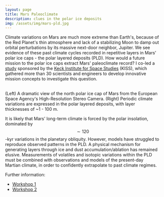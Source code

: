 ```yaml
---
layout: page
title: Mars Paleoclimate
description: clues in the polar ice deposits
img: /assets/img/mars-pld.jpg
---
```


Climate variations on Mars are much more extreme than Earth's, because of the Red Planet's thin atmosphere and lack of a stabilizing Moon to damp out orbital perturbations by its massive next-door neighbor, Jupiter. We see evidence of these past climate cycles recorded in repetitive layers in Mars' polar ice caps - the polar layered deposits (PLD). How would a future mission to the polar ice caps extract Mars' paleoclimate record? I co-led a <a href="http://kiss.caltech.edu/workshops/polar/polar.html" target="\_blank">study</a> sponsored by the <a href="https://kiss.caltech.edu">Keck Institute for Space Studies</a> (KISS), which gathered more than 30 scientists and engineers to develop innovative mission concepts to investigate this question.

<div class="img_row">
    <img class="col two" src="{{ site.baseurl }}/assets/img/mars_hrsc_npole.jpg" alt="" title="Mars polar ice cap"/>
    <img class="col one" src="{{ site.baseurl }}/assets/img/mars_pld1.jpg" alt="" title="Mars PLD"/>
</div>
<div class="col three caption">
    (Left) A dramatic view of the north polar ice cap of Mars from the European Space Agency's High-Resolution Stereo Camera.
    (Right) Periodic climate variations are expressed in the polar layered deposits, with layer thicknesses of ~1 - 100 m.
</div>

It is likely that Mars' long-term climate is forced by the polar insolation, dominated by $$ \sim 120 $$-kyr variations in the planetary obliquity. However, models have struggled to reproduce observed patterns in the PLD. A physical mechanism for generating layers through ice and dust accumulation/ablation has remained elusive. Measurements of volatiles and isotopic variations within the PLD must be combined with observations and models of the present-day Martian climate, in order to confidently extrapolate to past climate regimes.

Further information:
<div class="publications">
<ul>
<li><a href="http://kiss.caltech.edu/workshops/polar/polar.html">Workshop 1</a></li>
<li><a href="http://kiss.caltech.edu/workshops/polar/polar2.html">Workshop 2</a></li>
</ul>
</div>
